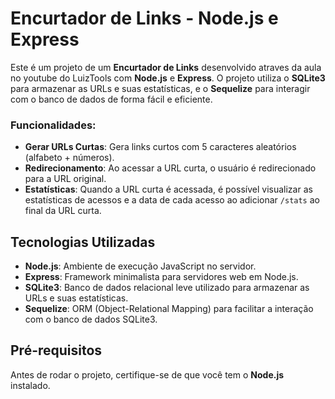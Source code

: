 # Encurtador de Links - Node.js e Express

Este é um projeto de um **Encurtador de Links** desenvolvido atraves da aula no youtube do LuizTools com **Node.js** e **Express**. O projeto utiliza o **SQLite3** para armazenar as URLs e suas estatísticas, e o **Sequelize** para interagir com o banco de dados de forma fácil e eficiente.

### Funcionalidades:
- **Gerar URLs Curtas**: Gera links curtos com 5 caracteres aleatórios (alfabeto + números).
- **Redirecionamento**: Ao acessar a URL curta, o usuário é redirecionado para a URL original.
- **Estatísticas**: Quando a URL curta é acessada, é possível visualizar as estatísticas de acessos e a data de cada acesso ao adicionar `/stats` ao final da URL curta.

## Tecnologias Utilizadas
- **Node.js**: Ambiente de execução JavaScript no servidor.
- **Express**: Framework minimalista para servidores web em Node.js.
- **SQLite3**: Banco de dados relacional leve utilizado para armazenar as URLs e suas estatísticas.
- **Sequelize**: ORM (Object-Relational Mapping) para facilitar a interação com o banco de dados SQLite3.

## Pré-requisitos

Antes de rodar o projeto, certifique-se de que você tem o **Node.js** instalado.
